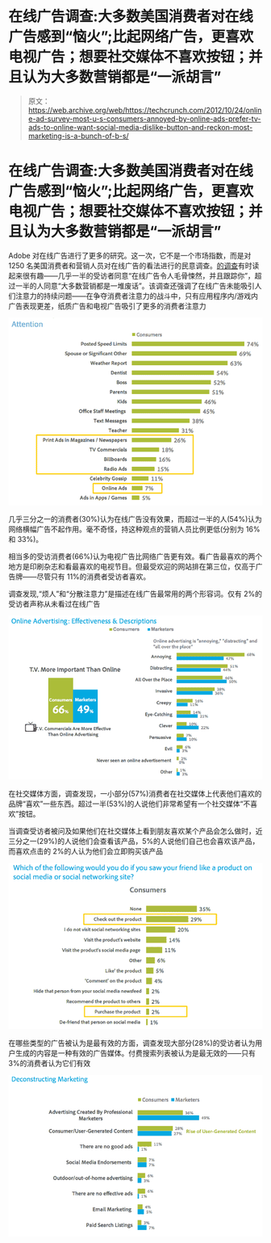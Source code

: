 # 在线广告调查:大多数美国消费者对在线广告感到“恼火”;比起网络广告，更喜欢电视广告；想要社交媒体不喜欢按钮；并且认为大多数营销都是“一派胡言”

> 原文：<https://web.archive.org/web/https://techcrunch.com/2012/10/24/online-ad-survey-most-u-s-consumers-annoyed-by-online-ads-prefer-tv-ads-to-online-want-social-media-dislike-button-and-reckon-most-marketing-is-a-bunch-of-b-s/>

# 在线广告调查:大多数美国消费者对在线广告感到“恼火”;比起网络广告，更喜欢电视广告；想要社交媒体不喜欢按钮；并且认为大多数营销都是“一派胡言”

Adobe 对在线广告进行了更多的研究。这一次，它不是一个市场指数，而是对 1250 名美国消费者和营销人员对在线广告的看法进行的民意调查。[的调查](https://web.archive.org/web/20221116234456/http://www.adobe.com/aboutadobe/pressroom/pdfs/Adobe_State_of_Online_Advertising_Study.pdf)有时读起来很有趣——几乎一半的受访者同意“在线广告令人毛骨悚然，并且跟踪你”，超过一半的人同意“大多数营销都是一堆废话”。该调查还强调了在线广告未能吸引人们注意力的持续问题——在争夺消费者注意力的战斗中，只有应用程序内/游戏内广告表现更差，纸质广告和电视广告吸引了更多的消费者注意力

[![](img/acc89e517fc4401b69b5ac529dc67a7a.png "Adobe online ad survey")](https://web.archive.org/web/20221116234456/https://beta.techcrunch.com/2012/10/24/online-ad-survey-most-u-s-consumers-annoyed-by-online-ads-prefer-tv-ads-to-online-want-social-media-dislike-button-and-reckon-most-marketing-is-a-bunch-of-b-s/screen-shot-2012-10-24-at-09-25-09/)

几乎三分之一的消费者(30%)认为在线广告没有效果，而超过一半的人(54%)认为网络横幅广告不起作用。毫不奇怪，持这种观点的营销人员比例更低(分别为 16%和 33%)。

相当多的受访消费者(66%)认为电视广告比网络广告更有效。看广告最喜欢的两个地方是印刷杂志和看最喜欢的电视节目。但最受欢迎的网站排在第三位，仅高于广告牌——尽管只有 11%的消费者受访者喜欢。

调查发现,“烦人”和“分散注意力”是描述在线广告最常用的两个形容词。仅有 2%的受访者声称从未看过在线广告

[![](img/2b18c70af291f665ec0c2fe155c7b597.png "Adobe online ad")](https://web.archive.org/web/20221116234456/https://beta.techcrunch.com/2012/10/24/online-ad-survey-most-u-s-consumers-annoyed-by-online-ads-prefer-tv-ads-to-online-want-social-media-dislike-button-and-reckon-most-marketing-is-a-bunch-of-b-s/screen-shot-2012-10-24-at-09-39-16/)

在社交媒体方面，调查发现，一小部分(57%)消费者在社交媒体上代表他们喜欢的品牌“喜欢”一些东西。超过一半(53%)的人说他们非常希望有一个社交媒体“不喜欢”按钮。

当调查受访者被问及如果他们在社交媒体上看到朋友喜欢某个产品会怎么做时，近三分之一(29%)的人说他们会查看该产品，5%的人说他们自己也会喜欢该产品，而喜欢点击的 2%的人认为他们会立即购买该产品

[![](img/3be2392c82291512e6255475e543d1e8.png "Screen Shot 2012-10-24 at 09.56.43")](https://web.archive.org/web/20221116234456/https://beta.techcrunch.com/2012/10/24/online-ad-survey-most-u-s-consumers-annoyed-by-online-ads-prefer-tv-ads-to-online-want-social-media-dislike-button-and-reckon-most-marketing-is-a-bunch-of-b-s/screen-shot-2012-10-24-at-09-56-43-2/)

在哪些类型的广告被认为是最有效的方面，调查发现大部分(28%)的受访者认为用户生成的内容是一种有效的广告媒体。付费搜索列表被认为是最无效的——只有 3%的消费者认为它们有效

[![](img/a5a41d9022aadb9a26b8a36e8434358b.png "Screen Shot 2012-10-24 at 10.06.13")](https://web.archive.org/web/20221116234456/https://beta.techcrunch.com/2012/10/24/online-ad-survey-most-u-s-consumers-annoyed-by-online-ads-prefer-tv-ads-to-online-want-social-media-dislike-button-and-reckon-most-marketing-is-a-bunch-of-b-s/screen-shot-2012-10-24-at-10-06-13/)